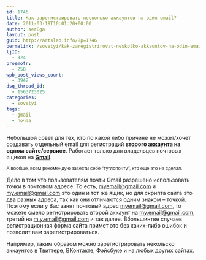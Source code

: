 ```yaml
---
id: 1746
title: Как зарегистрировать несколько аккаунтов на один email?
date: 2011-03-19T10:01:20+00:00
author: serEga
layout: post
guid: http://artslab.info/?p=1746
permalink: /sovetyi/kak-zaregistrirovat-neskolko-akkauntov-na-odin-email/
ljID:
  - 324
prosmotr:
  - 258
wpb_post_views_count:
  - 3942
dsq_thread_id:
  - 1563723025
categories:
  - sovetyi
tags:
  - gmail
  - почта
---
```


<center>
  <amp-img src="https://cldup.com/ih1v7GIf7g.jpg" alt="регистрация нескольких аккаунтов на один почтовый ящик" title="gmail" width="150" class="alignnone size-medium wp-image-1747"></amp-img>
</center>

Небольшой совет для тех, кто по какой либо причине не может/хочет создавать отдельный email для регистраций **второго аккаунта на одном сайте/сервисе**. Работает только для владельцев почтовых ящиков на **[Gmail](http://mail.google.com)**.

<small>А вообще, всем рекомендую завести себе &#8220;гуглопочту&#8221;, кто еще это не сделал.</small>

Дело в том что пользователям почты Gmail разрешено использовать точки в почтовом адресе. То есть, myemail@gmail.com и my.email@gmail.com это один и тот же ящик, но для скрипта сайта это два разных адреса, так как они отличаются одним знаком &#8211; точкой. Поэтому если у Вас занят почтовый адрес myemail@gmail.com, то можете смело регистрировать второй аккаунт на my.email@gmail.com, третий на m.y.email@gmail.com и так далее. Вбольшинтве случаев регистрационная форма сайта примет это без каких-либо ошибок и позволит вам зарегистрироваться.

Например, таким образом можно зарегистрировать некольско аккаунтов в Твиттере, ВКонтакте, Фэйсбуке и на любых других сайтах.